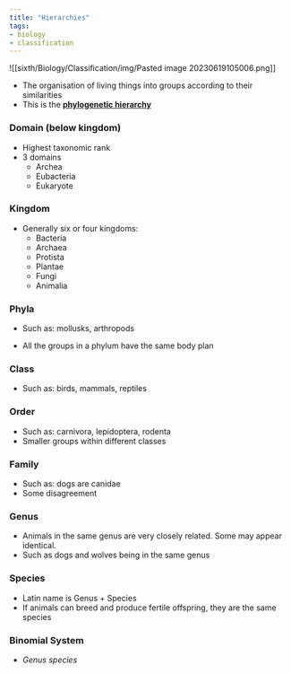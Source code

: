 ```yaml
---
title: "Hierarchies"
tags:
- biology
- classification
---
```


![[sixth/Biology/Classification/img/Pasted image 20230619105006.png]]

- The organisation of living things into groups according to their similarities
- This is the **[phylogenetic hierarchy](sixth/Biology/Classification/Phylogeny)**

### Domain (below kingdom)

- Highest taxonomic rank
- 3 domains
	- Archea
	- Eubacteria
	- Eukaryote

### Kingdom

- Generally six or four kingdoms:
	- Bacteria
	- Archaea
	- Protista
	- Plantae
	- Fungi
	- Animalia

### Phyla

- Such as: mollusks, arthropods

- All the groups in a phylum have the same body plan

###  Class

- Such as: birds, mammals, reptiles


### Order

- Such as: carnivora, lepidoptera, rodenta
- Smaller groups within different classes

### Family

- Such as: dogs are canidae
- Some disagreement 

### Genus

- Animals in the same genus are very closely related. Some may appear identical.
- Such as dogs and wolves being in the same genus

### Species

- Latin name is Genus + Species
- If animals can breed and produce fertile offspring, they are the same species

### Binomial System

- *Genus species*





‎‎